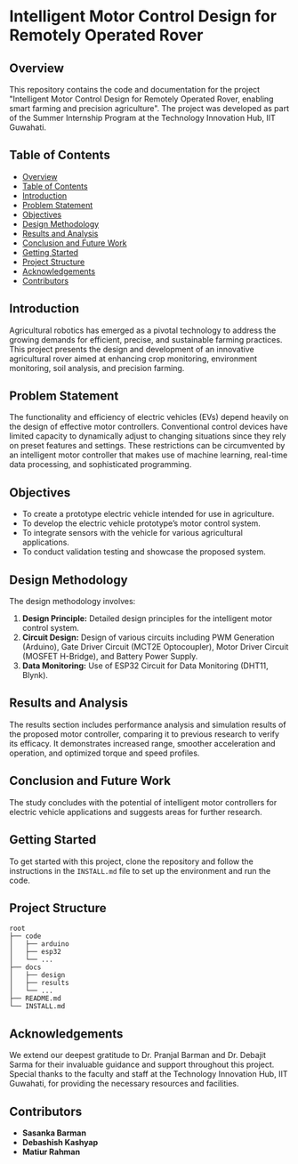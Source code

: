 # Intelligent Motor Control Design for Remotely Operated Rover

## Overview
This repository contains the code and documentation for the project "Intelligent Motor Control Design for Remotely Operated Rover, enabling smart farming and precision agriculture". The project was developed as part of the Summer Internship Program at the Technology Innovation Hub, IIT Guwahati.

## Table of Contents
- [Overview](#overview)
- [Table of Contents](#table-of-contents)
- [Introduction](#introduction)
- [Problem Statement](#problem-statement)
- [Objectives](#objectives)
- [Design Methodology](#design-methodology)
- [Results and Analysis](#results-and-analysis)
- [Conclusion and Future Work](#conclusion-and-future-work)
- [Getting Started](#getting-started)
- [Project Structure](#project-structure)
- [Acknowledgements](#acknowledgements)
- [Contributors](#contributors)

## Introduction
Agricultural robotics has emerged as a pivotal technology to address the growing demands for efficient, precise, and sustainable farming practices. This project presents the design and development of an innovative agricultural rover aimed at enhancing crop monitoring, environment monitoring, soil analysis, and precision farming.

## Problem Statement
The functionality and efficiency of electric vehicles (EVs) depend heavily on the design of effective motor controllers. Conventional control devices have limited capacity to dynamically adjust to changing situations since they rely on preset features and settings. These restrictions can be circumvented by an intelligent motor controller that makes use of machine learning, real-time data processing, and sophisticated programming.

## Objectives
- To create a prototype electric vehicle intended for use in agriculture.
- To develop the electric vehicle prototype’s motor control system.
- To integrate sensors with the vehicle for various agricultural applications.
- To conduct validation testing and showcase the proposed system.

## Design Methodology
The design methodology involves:
1. **Design Principle:** Detailed design principles for the intelligent motor control system.
2. **Circuit Design:** Design of various circuits including PWM Generation (Arduino), Gate Driver Circuit (MCT2E Optocoupler), Motor Driver Circuit (MOSFET H-Bridge), and Battery Power Supply.
3. **Data Monitoring:** Use of ESP32 Circuit for Data Monitoring (DHT11, Blynk).

## Results and Analysis
The results section includes performance analysis and simulation results of the proposed motor controller, comparing it to previous research to verify its efficacy. It demonstrates increased range, smoother acceleration and operation, and optimized torque and speed profiles.

## Conclusion and Future Work
The study concludes with the potential of intelligent motor controllers for electric vehicle applications and suggests areas for further research.

## Getting Started
To get started with this project, clone the repository and follow the instructions in the `INSTALL.md` file to set up the environment and run the code.

## Project Structure
```
root
├── code
│   ├── arduino
│   ├── esp32
│   └── ...
├── docs
│   ├── design
│   ├── results
│   └── ...
├── README.md
└── INSTALL.md
```

## Acknowledgements
We extend our deepest gratitude to Dr. Pranjal Barman and Dr. Debajit Sarma for their invaluable guidance and support throughout this project. Special thanks to the faculty and staff at the Technology Innovation Hub, IIT Guwahati, for providing the necessary resources and facilities.

## Contributors
- **Sasanka Barman**
- **Debashish Kashyap**
- **Matiur Rahman**
